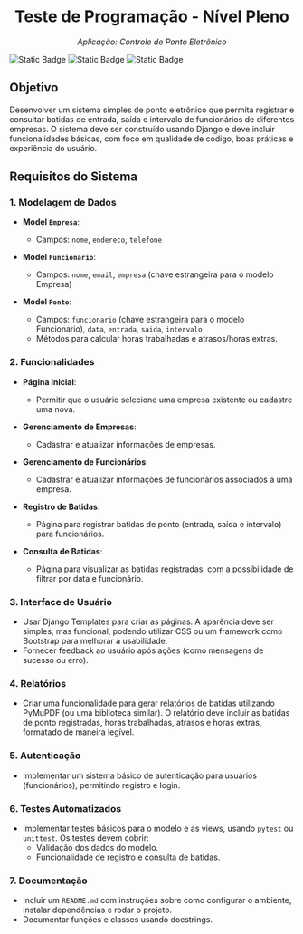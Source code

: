 <h1 align="center">Teste de Programação - Nível Pleno</h1>

<p align="center"><i>Aplicação: Controle de Ponto Eletrônico</i></p>

![Static Badge](https://img.shields.io/badge/python-blue)
![Static Badge](https://img.shields.io/badge/orm-django-3fb950)
![Static Badge](https://img.shields.io/badge/report-PyMuPDF-DAA520)

## Objetivo
Desenvolver um sistema simples de ponto eletrônico que permita registrar e consultar batidas de entrada, saída e intervalo de funcionários de diferentes empresas. O sistema deve ser construído usando Django e deve incluir funcionalidades básicas, com foco em qualidade de código, boas práticas e experiência do usuário.

## Requisitos do Sistema

### 1. Modelagem de Dados
- **Model `Empresa`**:
  - Campos: `nome`, `endereco`, `telefone`
  
- **Model `Funcionario`**:
  - Campos: `nome`, `email`, `empresa` (chave estrangeira para o modelo Empresa)
  
- **Model `Ponto`**:
  - Campos: `funcionario` (chave estrangeira para o modelo Funcionario), `data`, `entrada`, `saida`, `intervalo`
  - Métodos para calcular horas trabalhadas e atrasos/horas extras.

### 2. Funcionalidades
- **Página Inicial**:
  - Permitir que o usuário selecione uma empresa existente ou cadastre uma nova.
  
- **Gerenciamento de Empresas**:
  - Cadastrar e atualizar informações de empresas.
  
- **Gerenciamento de Funcionários**:
  - Cadastrar e atualizar informações de funcionários associados a uma empresa.
  
- **Registro de Batidas**:
  - Página para registrar batidas de ponto (entrada, saída e intervalo) para funcionários.
  
- **Consulta de Batidas**:
  - Página para visualizar as batidas registradas, com a possibilidade de filtrar por data e funcionário.

### 3. Interface de Usuário
- Usar Django Templates para criar as páginas. A aparência deve ser simples, mas funcional, podendo utilizar CSS ou um framework como Bootstrap para melhorar a usabilidade.
- Fornecer feedback ao usuário após ações (como mensagens de sucesso ou erro).

### 4. Relatórios
- Criar uma funcionalidade para gerar relatórios de batidas utilizando PyMuPDF (ou uma biblioteca similar). O relatório deve incluir as batidas de ponto registradas, horas trabalhadas, atrasos e horas extras, formatado de maneira legível.

### 5. Autenticação
- Implementar um sistema básico de autenticação para usuários (funcionários), permitindo registro e login.

### 6. Testes Automatizados
- Implementar testes básicos para o modelo e as views, usando `pytest` ou `unittest`. Os testes devem cobrir:
  - Validação dos dados do modelo.
  - Funcionalidade de registro e consulta de batidas.

### 7. Documentação
- Incluir um `README.md` com instruções sobre como configurar o ambiente, instalar dependências e rodar o projeto.
- Documentar funções e classes usando docstrings.

